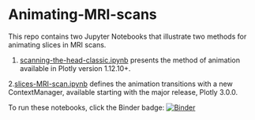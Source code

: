 # Animating-MRI-scans

This repo contains two Jupyter Notebooks that illustrate two methods for animating slices in MRI scans.

1. [scanning-the-head-classic.ipynb](http://nbviewer.jupyter.org/github/empet/Animating-MRI-scans/blob/master/scanning-the-head-classic.ipynb) presents
the method of animation available in Plotly version 1.12.10+.

2.[slices-MRI-scan.ipynb](http://nbviewer.jupyter.org/github/empet/Animating-MRI-scans/blob/master/slices-MRI-scan.ipynb) 
defines the animation transitions  with a new ContextManager, available starting with the  major release, Plotly 3.0.0.

To run these notebooks, click the Binder badge:
[![Binder](https://mybinder.org/badge.svg)](https://mybinder.org/v2/gh/empet/Animating-MRI-scans/master)


